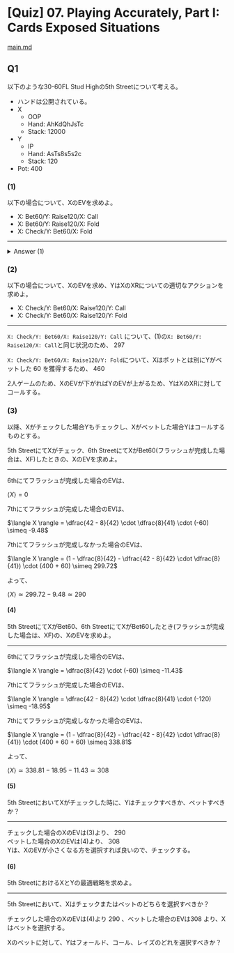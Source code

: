 # \[Quiz\] 07. Playing Accurately, Part I: Cards Exposed Situations

[main.md](./main.md)

## Q1

以下のような30-60FL Stud Highの5th Streetについて考える。

- ハンドは公開されている。
- X
  - OOP
  - Hand: AhKdQhJsTc
  - Stack: 12000
- Y
  - IP
  - Hand: AsTs8s5s2c
  - Stack: 120
- Pot: 400

### (1)

以下の場合について、XのEVを求めよ。

- X: Bet60/Y: Raise120/X: Call
- X: Bet60/Y: Raise120/X: Fold
- X: Check/Y: Bet60/X: Fold

---

<details>

<summary>Answer (1)</summary>

5th StreetにおけるXのEQを求める。6th, 7th StreetでYにスペードがヒットしなければよく、残りのスペードの枚数は8枚、デッキが52-10=42枚より、

$1 - (\dfrac{8}{42} + \dfrac{42 - 8}{42} \cdot \dfrac{8}{41}) = 0.652$

これより、

`X: Bet60/Y: Raise120/X: Call`  
$0.652 \cdot (400 + 120) + (1 - 0.652) \cdot (-120) \simeq 297$

`X: Bet60/Y: Raise120/X: Fold`  
$-60$

`X: Check/Y: Bet60/X: Fold`  
$0$

</details>

### (2)

以下の場合について、XのEVを求め、YはXのXRについての適切なアクションを求めよ。

- X: Check/Y: Bet60/X: Raise120/Y: Call
- X: Check/Y: Bet60/X: Raise120/Y: Fold

---

`X: Check/Y: Bet60/X: Raise120/Y: Call` について、(1)の`X: Bet60/Y: Raise120/X: Call`と同じ状況のため、 $297$

`X: Check/Y: Bet60/X: Raise120/Y: Fold`について、Xはポットとは別にYがベットした $60$ を獲得するため、 $460$

2人ゲームのため、XのEVが下がればYのEVが上がるため、YはXのXRに対してコールする。

### (3)

以降、Xがチェックした場合Yもチェックし、Xがベットした場合Yはコールするものとする。

5th StreetにてXがチェック、6th StreetにてXがBet60(フラッシュが完成した場合は、XF)したときの、XのEVを求めよ。

---

6thにてフラッシュが完成した場合のEVは、

$\langle X \rangle = 0$

7thにてフラッシュが完成した場合のEVは、

$\langle X \rangle = \dfrac{42 - 8}{42} \cdot \dfrac{8}{41} \cdot (-60) \simeq -9.48$

7thにてフラッシュが完成しなかった場合のEVは、

$\langle X \rangle = (1 - \dfrac{8}{42} - \dfrac{42 - 8}{42} \cdot \dfrac{8}{41}) \cdot (400 + 60) \simeq 299.72$

よって、

$\langle X \rangle \simeq 299.72 - 9.48 \simeq 290$

#### (4)

5th StreetにてXがBet60、6th StreetにてXがBet60したとき(フラッシュが完成した場合は、XF)の、XのEVを求めよ。

---

6thにてフラッシュが完成した場合のEVは、

$\langle X \rangle = \dfrac{8}{42} \cdot (-60) \simeq -11.43$

7thにてフラッシュが完成した場合のEVは、

$\langle X \rangle = \dfrac{42 - 8}{42} \cdot \dfrac{8}{41} \cdot (-120) \simeq -18.95$

7thにてフラッシュが完成しなかった場合のEVは、

$\langle X \rangle = (1 - \dfrac{8}{42} - \dfrac{42 - 8}{42} \cdot \dfrac{8}{41}) \cdot (400 + 60 + 60) \simeq 338.81$

よって、

$\langle X \rangle \simeq 338.81 - 18.95 - 11.43 \simeq 308$

#### (5)

5th StreetにおいてXがチェックした時に、Yはチェックすべきか、ベットすべきか？

---

チェックした場合のXのEVは(3)より、 $290$  
ベットした場合のXのEVは(4)より、 $308$  
Yは、XのEVが小さくなる方を選択すれば良いので、チェックする。

#### (6)

5th StreetにおけるXとYの最適戦略を求めよ。

---

5th Streetにおいて、Xはチェックまたはベットのどちらを選択すべきか？

チェックした場合のXのEVは(4)より $290$ 、ベットした場合のEVは$308$ より、Xはベットを選択する。

Xのベットに対して、Yはフォールド、コール、レイズのどれを選択すべきか？

